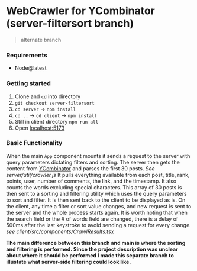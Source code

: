 # WebCrawler for YCombinator (server-filtersort branch)
> alternate branch
### Requirements
- Node@latest
  
### Getting started
1. Clone and `cd` into directory
2. `git checkout server-filtersort`
3. `cd server` -> `npm install`
4. `cd ..` -> `cd client` -> `npm install`
5. Still in client directory `npm run all`
6. Open [localhost:5173](http://localhost:5173/)

### Basic Functionality
When the main `App` component mounts it sends a request to the server with query parameters dictating filters and sorting. The server then gets the content from [YCombinator](https://news.ycombinator.com) and 
parses the first 30 posts. _See server/util/crawler.js_ 
It pulls everything available from each post, title, rank, points, user, number of comments, the link, and the timestamp. It also counts the words excluding special characters. This array of 30 posts is 
then sent to a sorting and filtering utility which uses the query parameters to sort and filter. It is then sent back to the client to be displayed as is. On the client, any time a filter or sort value changes, and new request is sent to the server
and the whole process starts again. It is worth noting that when the search field or the # of words field are changed, there is a delay of 500ms after the last keystroke to avoid sending a request for every change. 
_see client/src/components/CrawlResults.tsx_

__The main difference between this branch and main is where the sorting and filtering is performed. Since the project description was unclear about where it should be performed I made this separate branch to illustate 
what server-side filtering could look like.__
